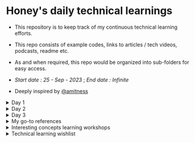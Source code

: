 # Honey's daily technical learnings
- This repository is to keep track of my continuous technical learning efforts. 
- This repo consists of example codes, links to articles / tech videos, podcasts, readme etc.
- As and when required, this repo would be organized into sub-folders for easy access. 

- *Start date : 25 - Sep - 2023* ; *End date : Infinite*

- Deeply inspired by [@amitness](https://github.com/amitness)

<details>
<summary>Day 1</summary>

<a name="refactoring"></a>
- [OpportunisticRefactoring article by @martinfowler](https://martinfowler.com/bliki/OpportunisticRefactoring.html)
<a name="software_craftsmanship"></a>

<a name="tech_quotes"></a>
- > “Any fool can write code that a computer can understand. Good programmers write code that humans can understand.”
  > ― Martin Fowler'

<a name="cheatsheets"></a>
- Github's Markdown cheatsheet 
  - Added under `cheatsheets/markdown-cheatsheet.pdf`

<a name="libraries"></a>
- Rapidxml library
  - [Two minute learning](https://rapidxml.sourceforge.net/manual.html#namespacerapidxml_1two_minute_tutorial)
  - Added under `Libraries/rapid-json-2-minute-learning.md`

<a name="code_snippets"></a>
- Reusable code snippets
  - Generic function template for logging exceptions: `reusable_code_snippets/cpp/generic_function_template_for_logging.cpp`
  - Converts stringstream to string to raw char buffer : `reusable_code_snippets/cpp/string_stream_to_string_to_raw_char_buff.cpp`
  - Converts string view to raw char buffer : `reusable_code_snippets/cpp/string_view_to_raw_buffer.cpp`

<a name="dev_ecosystem"></a>
- Cmake wisdom nugget
<a name="cmake"></a>
  - cmake module directive to parse documentation
    - [Documentation in .cmake](https://github.com/honey-speaks-tech/daily-tech-learnings-of-honey/blob/main/developer_ecosystem/learn_cmake/cmake_tips.md#wisdom-nugget-1)
    - Added under `developer_ecosystem/learn_cmake/cmake_tips.md`
- Cmake useful references
  - [ ] [Reusable cmake-modules github](https://github.com/bilke/cmake-modules)
</details>

<details>
<summary>Day 2</summary>

<a name="cheatsheets"></a>
- hackingcpp cheatsheets 
  - std::string interfaces added under `cheatsheets/hackingcpp_cheatsheets/string_interfaces.png`

<a name="cppcoreguidelines"></a>
- cppcoreguidelines about lambda
  - [Use an unnamed lambda if you need a simple function object in one place only](https://isocpp.github.io/CppCoreGuidelines/CppCoreGuidelines#f11-use-an-unnamed-lambda-if-you-need-a-simple-function-object-in-one-place-only)

<a name="code_snippets"></a>
- Reusable code snippets
  - Convert string to vector of characters : `reusable_code_snippets/cpp/string_to_vector_of_chars.cpp`

</details>

<details>
<summary>Day 3</summary>
<a name="code_snippets"></a>
- Reusable code snippets
  - Some sample printing using `fmt` library : `reusable_code_snippets/cpp/fmt_print_sample.cpp`

</details>

<details>
<summary>My go-to references</summary>

<a name="cpp_standards"></a>
- C++ draft standards
  - [C++ unofficial working papers github page](https://github.com/timsong-cpp/cppwp)

<a name="cpp"></a>
- Modern C++ features
  - [Anthony Calandra modern-cpp-features github page](https://github.com/AnthonyCalandra/modern-cpp-features)

<a name="tech_conferences"></a>
- Worldwide developer conferences
  - [Developer conference agenda github](https://github.com/scraly/developers-conferences-agenda)

<a name="study_support_for_my_son"></a>
<a name="language_learning"></a>
- Pronunciation helper
  - [Sounds of text](https://soundoftext.com/)

</details>

<details>
<summary>Interesting concepts learning workshops</summary>

<a name="cmake"></a>
- Cmake
  - [Coderefinery Cmake workshop](https://coderefinery.github.io/cmake-workshop/)
  - [More modern Cmake](https://hsf-training.github.io/hsf-training-cmake-webpage/)

<a name="git"></a>
- Git
  - [Coderefinery Git workshop](https://coderefinery.github.io/git-intro/)

<a name="documentation"></a>
- Documentation
  - [How to document your research software](https://coderefinery.github.io/documentation/)

- Open source software
  - [Social coding and open software - What can you do to get credit for your code and to allow reuse](https://coderefinery.github.io/social-coding/)

- Jupyter notebooks
  - [Jupyter notebooks - A tool to write and share executable notebooks and data visualization](https://coderefinery.github.io/jupyter/)

- Automated testing
  - [Automated testing - Preventing yourself and others from breaking your functioning code](https://coderefinery.github.io/testing/)

- Modular code development
  - [Modular code development - Making reusing parts of your code easier](https://coderefinery.github.io/modular-type-along/)

- Data visualization
  - [Data visualization using Python](https://coderefinery.github.io/data-visualization-python/)

<a name="ready_templates"></a>
- Empty lesson template
  - [Empty lesson template](https://github.com/coderefinery/sphinx-lesson-template)

</details>

<details>
<summary>Technical learning wishlist</summary>

<details>
<summary>Technical writing</summary>
<a name="technical_writing"></a>

|Resource|Progress|
|---|---|
|[Article: 33 Good Technical Writing Examples](https://templatelab.com/technical-writing-examples)| |
</details>

<details>
<summary>General technical knowledge</summary>

|Resource|Progress|
|---|---|
|[Article: What Every Programmer Should Know About Memory](honey-speaks-tech/daily-tech-learnings-of-honey/tech_concepts_upskilling/memory/WhatEveryProgrammerShouldKnowAboutMemory.pdf)| |
|[Article: Ten simple rules for quick and dirty scientific programming](honey-speaks-tech/daily-tech-learnings-of-honey/tech_concepts_upskilling/memory/BetterProgramming/Ten simple rules for quick and dirty scientific programming.pdf)| |
</details>

<details>
<summary>C++ articles</summary>

<a name="cpp"></a>

|Resource|Progress|
|---|---|
|[Blog: Understanding when not to std::move in C++](https://developers.redhat.com/blog/2019/04/12/understanding-when-not-to-stdmove-in-c)| |
</details>

<details>
<summary>C++ committee support</summary>
<details>
<summary>Papers review wishlist</summary>

|Resource|Progress|
|---|---|
|[Paper: P2951R3 - Shadowing is good for safety](https://www.open-std.org/jtc1/sc22/wg21/docs/papers/2023/p2951r3.html)| |
</details>
</details>

<details>
<summary>My other learning interests</summary>

<a name="visual_art"></a>
- Visual art
|Resource|Progress|
|---|---|
  - |[Mike Rhode's 15 minute lesson on 5 basic elements of drawing](https://www.youtube.com/watch?v=msWjW15Uzhk)| |
  - |[](https://burobrand.nl/wp-content/uploads/2021/01/Whitepaper-Five-Visual-Thinking-Types_160121.pdf)| |


  - Books
    - Visual Meetings - Dave Sibbet
    - Visual Leaders - Dave Sibbet
    - Understanding Comics - (For Nivu)
    - Making Comics - (For Nivu)
    - Creating clarity - Holger Nils Pohl
    - How to design visual templates - Bas Bakker
    - 100 daily drawings - Holger Nils Pohl

  - Some visual artists to follow
    - @tbx314
    - James Durno
    - @visual_jam
    - Andy Gray

  - Some more resources
    - [Martin Haussmann, the founder of Bikablo](https://bikablo.com/en/home-page/)
    - [Visual Jam community](https://community.thevisualjam.com/invitation?code=EF66B6)
    - [Visual friends radio](https://www.visualfriends.de/bikablo-radio-more-to-explore-in-the-world-of-visualisation-with-martin-haussmann/)
    - [Sketchnote army podcast](https://sketchnotearmy.com/podcast)
    - [Paddy Dhanda's LinkedIn Post](https://www.linkedin.com/feed/update/urn:li:activity:7117929494740381696/)

</details>

### Hashtags
  - [#refactoring](#refactoring)
  - [#software_craftsmanship](#software_craftsmanship)
  - [#tech_quotes](#tech_quotes)
  - [#cheatsheets](#cheatsheets)
  - [#libraries](#libraries)
  - [#code_snippets](#code_snippets)
  - [#dev_ecosystem](#dev_ecosystem)
  - [#cmake](#cmake)
  - [#technical_writing](#technical_writing)
  - [#cpp_standards](#cpp_standards)
  - [#cpp](#cpp)
  - [#cppcoreguidelines](#cppcoreguidelines)
  - [#tech_conferences](#tech_conferences)
  - [#language_learning](#language_learning)
  - [#study_support_for_my_son](#study_support_for_my_son)
  - [#git](#git)
  - [#ready_templates](#ready_templates)
  - [#visual_art](#visual_art)
